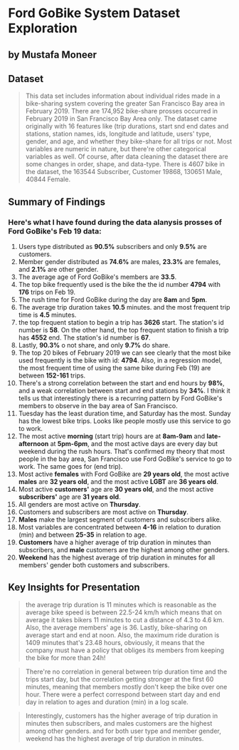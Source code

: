 # Ford GoBike System Dataset Exploration
## by Mustafa Moneer


## Dataset

> This data set includes information about individual rides made in a bike-sharing system covering the greater San Francisco Bay area in February 2019. There are 174,952 bike-share prosses occurred in February 2019 in San Francisco Bay Area only. The dataset came originally with 16 features like (trip durations, start snd end dates and stations, station names, ids, longitude and latitude, users' type, gender, and age, and whether they bike-share for all trips or not. Most variables are numeric in nature, but there're other categorical variables as well. Of course, after data cleaning the dataset there are some changes in order, shape, and data-type. There is 4607 bike in the dataset, the 163544 Subscriber, Customer 19868, 130651 Male, 40844 Female.


## Summary of Findings

### Here's what I have found during the data alanysis prosses of Ford GoBike's Feb 19 data:

1. Users type distributed as **90.5%** subscribers and only **9.5%** are customers.
2. Member gender distributed as **74.6%** are males, **23.3%** are females, and **2.1%** are other gender.
3. The average age of Ford GoBike's members are **33.5**.
4. The top bike frequently used is the bike the the id number **4794** with **176** trips on Feb 19.
5. The rush time for Ford GoBike during the day are **8am** and **5pm**.
6. The average trip duration takes **10.5** minutes. and the most frequent trip time is **4.5** minutes.
7. the top frequent station to begin a trip has **3626** start. The station's id number is **58**. On the other hand, the top frequent station to finish a trip has **4552** end. The station's id number is **67**.
8. Lastly, **90.3%** o not share, and only **9.7%** do share.
9. The top 20 bikes of February 2019 we can see clearly that the most bike used frequently is the bike with id: **4794**. Also, in a regression model, the most frequent time of using the same bike during Feb (19) are between **152-161** trips.
10. There's a strong correlation between the start and end hours by **98%**, and a weak correlation between start and end stations by **34%**. I think it tells us that interestingly there is a recurring pattern by Ford GoBike's members to observe in the bay area of San Francisco.
11. Tuesday has the least duration time, and Saturday has the most. Sunday has the lowest bike trips. Looks like people mostly use this service to go to work.
12. The most active **morning** (start trip) hours are at **8am-9am** and **late- afternoon** at **5pm-6pm**, and the most active days are every day but weekend during the rush hours. That's confirmed my theory that most people in the bay area, San Francisco use Ford GoBike's service to go to work. The same goes for (end trip).
13. Most active **females** with Ford GoBike are **29 years old**, the most active **males** are **32 years old**, and the most active **LGBT** are **36 years old**.
14. Most active **customers'** age are **30 years old**, and the most active **subscribers'** age are **31 years old**.
15. All genders are most active on **Thursday**.
16. Customers and subscribers are most active on **Thursday**.
17. **Males** make the largest segment of customers and subscribers alike.
118. Most variables are concentrated between **4-16** in relation to duration (min) and between **25-35** in relation to age.
19. **Customers** have a higher average of trip duration in minutes than subscribers, and **male** customers are the highest among other genders.
20. **Weekend** has the highest average of trip duration in minutes for all members' gender both customers and subscribers.


## Key Insights for Presentation

> the average trip duration is 11 minutes which is reasonable as the average bike speed is between 22.5-24 km/h which means that on average it takes bikers 11 minutes to cut a distance of 4.3 to 4.6 km. Also, the average members' age is 36. Lastly, bike-sharing on average start and end at noon. Also, the maximum ride duration is 1409 minutes that's 23.48 hours, obviously, it means that the company must have a policy that obliges its members from keeping the bike for more than 24h!

> There're no correlation in general between trip duration time and the trips start day, but the correlation getting stronger at the first 60 minutes, meaning that members mostly don't keep the bike over one hour. There were a perfect correspond between start day and end day in relation to ages and duration (min) in a log scale.

> Interestingly, customers has the higher average of trip duration in minutes then subscribers, and males customers are the highest among other genders. and for both user type and member gender, weekend has the highest average of trip duration in minutes.